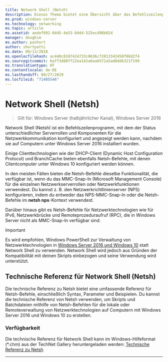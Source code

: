```yaml
---
title: Network Shell (Netsh)
description: Dieses Thema bietet eine Übersicht über das Befehlszeilenprogramm Network Shell (Netsh) in Windows Server 2016.
ms.prod: windows-server
ms.technology: networking
ms.topic: article
ms.assetid: aedef092-8445-4e53-b9d4-525ecd98b02d
manager: dougkim
ms.author: pashort
author: shortpatti
ms.date: 09/13/2018
ms.openlocfilehash: ac440c8187424733c0636cf2013342458f08d2f4
ms.sourcegitcommit: 6aff3d88ff22ea141a6ea6572a5ad8dd6321f199
ms.translationtype: HT
ms.contentlocale: de-DE
ms.lasthandoff: 09/27/2019
ms.locfileid: "71405546"
---
```

# <a name="network-shell-netsh"></a>Network Shell \(Netsh\)

>Gilt für: Windows Server (halbjährlicher Kanal), Windows Server 2016

Network Shell (Netsh) ist ein Befehlszeilenprogramm, mit dem der Status unterschiedlicher Serverrollen und Komponenten für die Netzwerkkommunikation konfiguriert und angezeigt werden kann, nachdem sie auf Computern unter Windows Server 2016 installiert wurden.

Einige Clienttechnologien wie der DHCP-Client \(Dynamic Host Configuration Protocol\) und BranchCache bieten ebenfalls Netsh-Befehle, mit denen Clientcomputer unter Windows 10 konfiguriert werden können.

In den meisten Fällen bieten die Netsh-Befehle dieselbe Funktionalität, die verfügbar ist, wenn du das MMC-Snap\-In \(Microsoft Management Console\) für die einzelnen Netzwerkserverrollen oder Netzwerkfunktionen verwendest. Du kannst z. B. den Netzwerkrichtlinienserver \(NPS\) konfigurieren, indem du entweder das NPS-MMC-Snap-In oder die Netsh-Befehle im **netsh nps**-Kontext verwendest.

Darüber hinaus gibt es Netsh-Befehle für Netzwerktechnologien wie für IPv6, Netzwerkbrücke und Remoteprozeduraufruf \(RPC\), die in Windows Server nicht als MMC-Snap-In verfügbar sind.

>[!IMPORTANT]
>Es wird empfohlen, Windows PowerShell zur Verwaltung von Netzwerktechnologien in [Windows Server 2016 und Windows 10](https://technet.microsoft.com/library/mt156917.aspx) statt Network Shell zu verwenden. Network Shell wird jedoch aus Gründen der Kompatibilität mit deinen Skripts einbezogen und seine Verwendung wird unterstützt.

## <a name="network-shell-netsh-technical-reference"></a>Technische Referenz für Network Shell (Netsh)

Die technische Referenz zu Netsh bietet eine umfassende Referenz für Netsh-Befehle, einschließlich Syntax, Parameter und Beispielen. Du kannst die technische Referenz von Netsh verwenden, um Skripts und Batchdateien mithilfe von Netsh-Befehlen für die lokale oder Remoteverwaltung von Netzwerktechnologien auf Computern mit Windows Server 2016 und Windows 10 zu erstellen.  
  
### <a name="content-availability"></a>Verfügbarkeit  
  
Die technische Referenz für Network Shell kann im Windows-Hilfeformat \(*.chm\) aus der TechNet Gallery heruntergeladen werden: [Technische Referenz zu Netsh](https://gallery.technet.microsoft.com/Netsh-Technical-Reference-c46523dc)  
  
---
